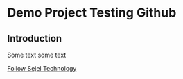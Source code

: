 # Demo	Project Testing Github #

## Introduction ##

Some text some text

[Follow Sejel Technology](http://www.sejeltech.com)
